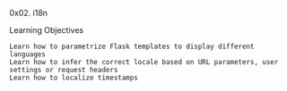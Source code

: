 0x02. i18n

Learning Objectives

    Learn how to parametrize Flask templates to display different languages
    Learn how to infer the correct locale based on URL parameters, user settings or request headers
    Learn how to localize timestamps
